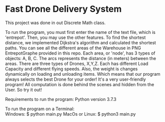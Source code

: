 # Fast Drone Delivery System

This project was done in out Discrete Math class.

To run the program, you must first enter the name of the text file, which is 'entrepot'. Then, you may use the other features.
To find the shortest distance, we implemented Dijkstra's algorithm and calculated the shortest paths. 
You can see all the different areas of the Warehouse in PNG EntrepotGraphe provided in this repo. Each area, or 'node', has 3 types of objects: A, B, C.
The arcs represents the distance (in meters) between the areas. There are three types of Drones, X,Y,Z. Each has different Load Capacity and different flying speeds.
Also, the weight is changes dynamically on loading and unloading items. Which means that our program always selects the best Drone for your order!
It's a very user-friendly program! All computation is done behind the scenes and hidden from the User. 
So try it out!

Requirements to run the program:
    Python version 3.7.3

To run the program on a Terminal:\
    Windows:        $ python main.py
    MacOs or Linux: $ python3 main.py
